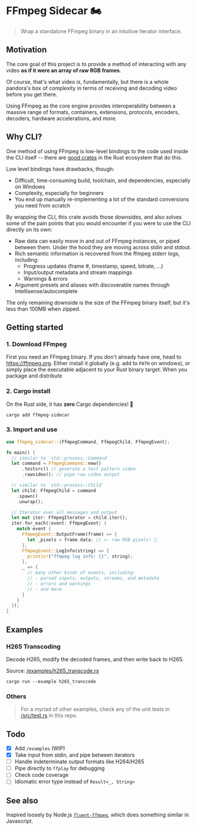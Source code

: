 # FFmpeg Sidecar 🏍

> Wrap a standalone FFmpeg binary in an intuitive Iterator interface.

## Motivation

The core goal of this project is to provide a method of interacting with any video **as if it were an
array of raw RGB frames**.

Of course, that's what video _is_, fundamentally, but there is a whole pandora's
box of complexity in terms of receiving and decoding video before you get there.

Using FFmpeg as the core engine provides interoperability between a massive
range of formats, containers, extensions, protocols, encoders, decoders, hardware accelerations, and
more.

## Why CLI?

One method of using FFmpeg is low-level bindings to the code used inside the CLI
itself -- there are [good crates](https://crates.io/crates/ffmpeg-sys-next) in
the Rust ecosystem that do this.

Low level bindings have drawbacks, though:

- Difficult, time-consuming build, toolchain, and dependencies, especially on Windows
- Complexity, especially for beginners
- You end up manually re-implementing a lot of the standard conversions you need
  from scratch

By wrapping the CLI, this crate avoids those downsides, and also solves some of
the pain points that you would encounter if you were to use the CLI directly on
its own:

- Raw data can easily move in and out of FFmpeg instances, or piped between them. Under the hood they
  are moving across stdin and stdout.
- Rich semantic information is recovered from the ffmpeg stderr logs, including:
  - Progress updates (frame #, timestamp, speed, bitrate, ...)
  - Input/output metadata and stream mappings
  - Warnings & errors
- Argument presets and aliases with discoverable names through Intellisense/autocomplete

The only remaining downside is the size of the FFmpeg binary itself, but it's
less than 100MB when zipped.

## Getting started

### 1. Download FFmpeg

First you need an FFmpeg binary. If you don't already have one, head to
<https://ffmpeg.org>. Either install it globally (e.g. add to `PATH` on windows),
or simply place the executable adjacent to your Rust binary target. When you
package and distribute

### 2. Cargo install

On the Rust side, it has **zero** Cargo dependencies! 🎉

```console
cargo add ffmpeg-sidecar
```

### 3. Import and use

```rust
use ffmpeg_sidecar::{FfmpegCommand, FfmpegChild, FfmpegEvent};

fn main() {
  // similar to `std::process::Command`
  let command = FfmpegCommand::new()
      .testsrc() // generate a test pattern video
      .rawvideo(); // pipe raw video output

  // similar to `std::process::Child`
  let child: FfmpegChild = command
    .spawn()
    .unwrap();

  // Iterator over all messages and output
  let mut iter: FfmpegIterator = child.iter();
  iter.for_each(|event: FfmpegEvent| {
    match event {
      FfmpegEvent::OutputFrame(frame) => {
        let _pixels = frame.data; // <- raw RGB pixels! 🎨
      },
      FfmpegEvent::LogInfo(string) => {
        println!("ffmpeg log info: {}", string);
      },
      _ => {
        // many other kinds of events, including:
        // - parsed inputs, outputs, streams, and metadata
        // - errors and warnings
        // - and more
      }
    }
  });
}
```

## Examples

### H265 Transcoding

Decode H265, modify the decoded frames, and then write back to H265.

Source: [/examples/h265_transcode.rs](/examples/h265_transcode.rs)

```console
cargo run --example h265_transcode
```

### Others

> For a myriad of other examples, check any of the unit tests in
> [/src/test.rs](/src/test.rs) in this repo.

## Todo

- [X] Add `/examples` (WIP)
- [X] Take input from stdin, and pipe between iterators
- [ ] Handle indeterminate output formats like H264/H265
- [ ] Pipe directly to `ffplay` for debugging
- [ ] Check code coverage
- [ ] Idiomatic error type instead of `Result<_, String>`

## See also

Inspired loosely by Node.js
[`fluent-ffmpeg`](https://www.npmjs.com/package/fluent-ffmpeg), which does
something similar in Javascript.
